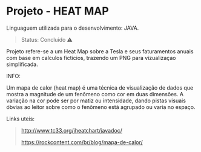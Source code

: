 <h1>Projeto - HEAT MAP </h1>

Linguaguem utilizada para o desenvolvimento: JAVA.
> Status: Concluido ⚠️


Projeto refere-se a um Heat Map sobre a Tesla e seus faturamentos anuais com base em calculos ficticios, trazendo um PNG para vizualizaçao simplificada.

INFO:

Um mapa de calor (heat map) é uma técnica de visualização de dados que mostra a magnitude de um fenômeno como cor em duas dimensões. A variação na cor pode ser por matiz ou intensidade, dando pistas visuais óbvias ao leitor sobre como o fenômeno está agrupado ou varia no espaço.


Links uteis:

>http://www.tc33.org/jheatchart/javadoc/
>
>https://rockcontent.com/br/blog/mapa-de-calor/


